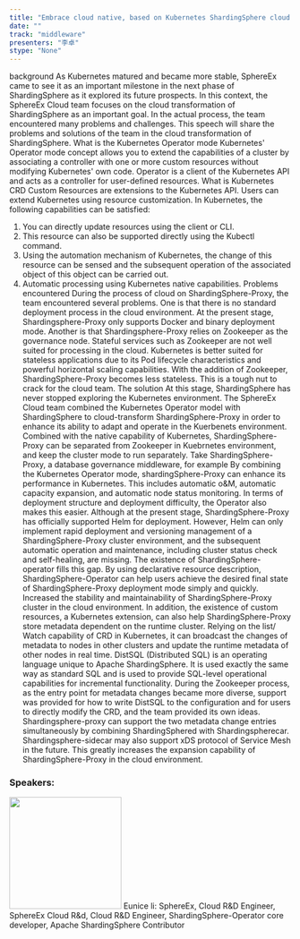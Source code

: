 ```yaml
---
title: "Embrace cloud native, based on Kubernetes ShardingSphere cloud transformation"
date: "" 
track: "middleware"
presenters: "李卓"
stype: "None"
---
```

background
As Kubernetes matured and became more stable, SphereEx came to see it as an important milestone in the next phase of ShardingSphere as it explored its future prospects. In this context, the SphereEx Cloud team focuses on the cloud transformation of ShardingSphere as an important goal. In the actual process, the team encountered many problems and challenges. This speech will share the problems and solutions of the team in the cloud transformation of ShardingSphere.
What is the Kubernetes Operator mode
Kubernetes' Operator mode concept allows you to extend the capabilities of a cluster by associating a controller with one or more custom resources without modifying Kubernetes' own code.
Operator is a client of the Kubernetes API and acts as a controller for user-defined resources.
What is Kubernetes CRD
Custom Resources are extensions to the Kubernetes API. Users can extend Kubernetes using resource customization.
In Kubernetes, the following capabilities can be satisfied:
1. You can directly update resources using the client or CLI.
2. This resource can also be supported directly using the Kubectl command.
3. Using the automation mechanism of Kubernetes, the change of this resource can be sensed and the subsequent operation of the associated object of this object can be carried out.
4. Automatic processing using Kubernetes native capabilities.
Problems encountered
During the process of cloud on ShardingSphere-Proxy, the team encountered several problems. One is that there is no standard deployment process in the cloud environment. At the present stage, Shardingsphere-Proxy only supports Docker and binary deployment mode. Another is that Shardingsphere-Proxy relies on Zookeeper as the governance node. Stateful services such as Zookeeper are not well suited for processing in the cloud. Kubernetes is better suited for stateless applications due to its Pod lifecycle characteristics and powerful horizontal scaling capabilities. With the addition of Zookeeper, ShardingSphere-Proxy becomes less stateless. This is a tough nut to crack for the cloud team.
The solution
At this stage, ShardingSphere has never stopped exploring the Kubernetes environment. The SphereEx Cloud team combined the Kubernetes Operator model with ShardingSphere to cloud-transform ShardingSphere-Proxy in order to enhance its ability to adapt and operate in the Kuerbenets environment. Combined with the native capability of Kubernetes, ShardingSphere-Proxy can be separated from Zookeeper in Kuebrnetes environment, and keep the cluster mode to run separately.
Take ShardingSphere-Proxy, a database governance middleware, for example
By combining the Kubernetes Operator mode, shardingSphere-Proxy can enhance its performance in Kubernetes. This includes automatic o&M, automatic capacity expansion, and automatic node status monitoring. In terms of deployment structure and deployment difficulty, the Operator also makes this easier. Although at the present stage, ShardingSphere-Proxy has officially supported Helm for deployment. However, Helm can only implement rapid deployment and versioning management of a ShardingSphere-Proxy cluster environment, and the subsequent automatic operation and maintenance, including cluster status check and self-healing, are missing. The existence of ShardingSphere-operator fills this gap. By using declarative resource description, ShardingSphere-Operator can help users achieve the desired final state of ShardingSphere-Proxy deployment mode simply and quickly. Increased the stability and maintainability of ShardingSphere-Proxy cluster in the cloud environment.
In addition, the existence of custom resources, a Kubernetes extension, can also help ShardingSphere-Proxy store metadata dependent on the runtime cluster. Relying on the list/ Watch capability of CRD in Kubernetes, it can broadcast the changes of metadata to nodes in other clusters and update the runtime metadata of other nodes in real time.
DistSQL (Distributed SQL) is an operating language unique to Apache ShardingSphere. It is used exactly the same way as standard SQL and is used to provide SQL-level operational capabilities for incremental functionality. During the Zookeeper process, as the entry point for metadata changes became more diverse, support was provided for how to write DistSQL to the configuration and for users to directly modify the CRD, and the team provided its own ideas. Shardingsphere-proxy can support the two metadata change entries simultaneously by combining ShardingSphered with Shardingspherecar. Shardingsphere-sidecar may also support xDS protocol of Service Mesh in the future. This greatly increases the expansion capability of ShardingSphere-Proxy in the cloud environment.
 ### Speakers: 
 <img src="images/speaker/1089.png" width="200" />
 Eunice li: SphereEx, Cloud R&D Engineer, SphereEx Cloud R&d, Cloud R&D Engineer, ShardingSphere-Operator core developer, Apache ShardingSphere Contributor
 